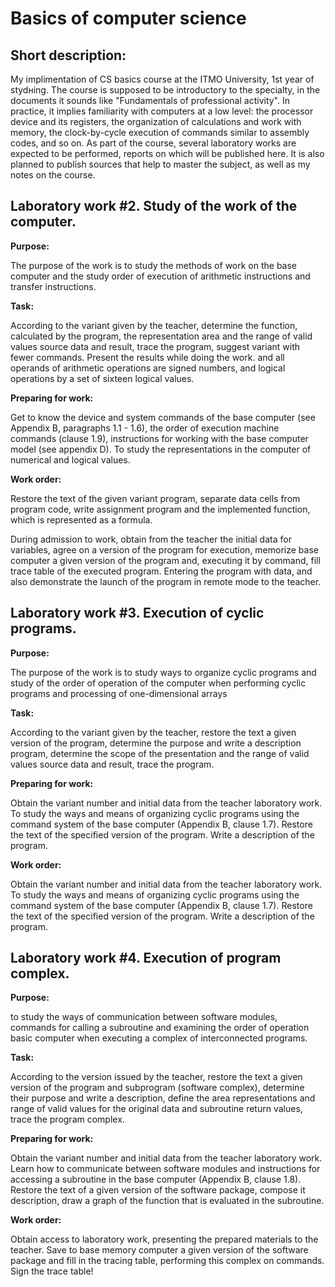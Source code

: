 # Basics of computer science

## Short description:
My implimentation of CS basics course at the ITMO University, 1st year of stydнing. The course is supposed to be introductory to the specialty, 
in the documents it sounds like "Fundamentals of professional activity". In practice, it implies familiarity with computers at a low level: 
the processor device and its registers, the organization of calculations and work with memory, the clock-by-cycle execution of commands 
similar to assembly codes, and so on. As part of the course, several laboratory works are expected to be performed, reports 
on which will be published here. It is also planned to publish sources that help to master the subject, as well as my notes on the course.

## Laboratory work #2. Study of the work of the computer.

**Purpose:**

The purpose of the work is to study the methods of work on the base computer and the study
order of execution of arithmetic instructions and transfer instructions.

**Task:**

According to the variant given by the teacher, determine the function,
calculated by the program, the representation area and the range of valid values
source data and result, trace the program, suggest
variant with fewer commands. Present the results while doing the work.
and all operands of arithmetic operations are signed numbers, and logical
operations by a set of sixteen logical values.

**Preparing for work:**

Get to know the device and system
commands of the base computer (see Appendix B, paragraphs 1.1 - 1.6), the order of execution
machine commands (clause 1.9), instructions for working with the base computer model (see
appendix D). To study the representations in the computer of numerical and logical values.

**Work order:**

Restore the text of the given variant
program, separate data cells from program code, write assignment
program and the implemented function, which is represented as a formula.

During admission to work, obtain from the teacher the initial data for
variables, agree on a version of the program for execution, memorize
base computer a given version of the program and, executing it by command, fill
trace table of the executed program. Entering the program with data, and
also demonstrate the launch of the program in remote mode to the teacher.

## Laboratory work #3. Execution of cyclic programs.

**Purpose:**

The purpose of the work is to study ways to organize cyclic programs and
study of the order of operation of the computer when performing cyclic
programs and processing of one-dimensional arrays

**Task:**

According to the variant given by the teacher, restore the text
a given version of the program, determine the purpose and write a description
program, determine the scope of the presentation and the range of valid values
source data and result, trace the program.

**Preparing for work:**

Obtain the variant number and initial data from the teacher
laboratory work. To study the ways and means of organizing cyclic
programs using the command system of the base computer (Appendix B, clause 1.7).
Restore the text of the specified version of the program. Write a description of the program.

**Work order:**

Obtain the variant number and initial data from the teacher
laboratory work. To study the ways and means of organizing cyclic
programs using the command system of the base computer (Appendix B, clause 1.7).
Restore the text of the specified version of the program. Write a description of the program.

## Laboratory work #4. Execution of program complex.

**Purpose:**

to study the ways of communication between software modules,
commands for calling a subroutine and examining the order of operation
basic computer when executing a complex of interconnected programs.

**Task:** 

According to the version issued by the teacher, restore the text
a given version of the program and subprogram (software complex),
determine their purpose and write a description, define the area
representations and range of valid values for the original data and
subroutine return values, trace the program complex.

**Preparing for work:**

Obtain the variant number and initial data from the teacher
laboratory work. Learn how to communicate between software modules and
instructions for accessing a subroutine in the base computer (Appendix B, clause 1.8).
Restore the text of a given version of the software package, compose it
description, draw a graph of the function that is evaluated in the subroutine.

**Work order:** 

Obtain access to laboratory work,
presenting the prepared materials to the teacher. Save to base memory
computer a given version of the software package and fill in the tracing table,
performing this complex on commands. Sign the trace table!
